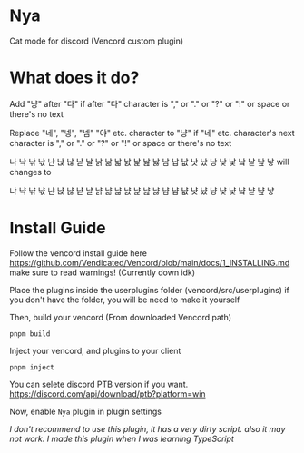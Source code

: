 # Nya
Cat mode for discord
(Vencord custom plugin)

# What does it do?
Add "냥" after "다" if after "다" character is "," or "." or "?" or "!" or space or there's no text

Replace "네", "넹", "넴" "야" etc. character to "냥" if "네" etc. character's next character is "," or "." or "?" or "!" or space or there's no text

나 낙 낚 낛 난 낝 낞 낟 날 낡 낢 낣 낤 낥 낦 낧 남 납 낪 낫 났 낭 낮 낯 낰 낱 낲 낳 will changes to

냐 냑 냒 냓 냔 냕 냖 냗 냘 냙 냚 냛 냜 냝 냞 냟 냠 냡 냢 냣 냤 냥 냦 냧 냨 냩 냪 냫

# Install Guide
Follow the vencord install guide here https://github.com/Vendicated/Vencord/blob/main/docs/1_INSTALLING.md make sure to read warnings! (Currently down idk)

Place the plugins inside the userplugins folder (vencord/src/userplugins) if you don't have the folder, you will be need to make it yourself

Then, build your vencord (From downloaded Vencord path)

```shell
pnpm build
```

Inject your vencord, and plugins to your client

```shell
pnpm inject
```

You can selete discord PTB version if you want. https://discord.com/api/download/ptb?platform=win

Now, enable `Nya` plugin in plugin settings

*I don't recommend to use this plugin, it has a very dirty script. also it may not work. I made this plugin when I was learning TypeScript*
